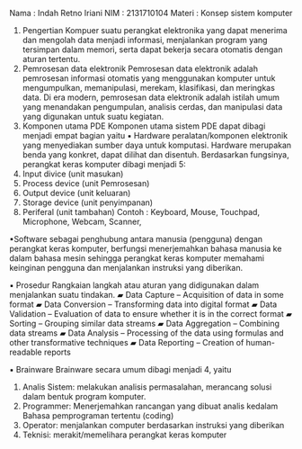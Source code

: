 Nama : Indah Retno Iriani
NIM  : 2131710104
Materi : Konsep sistem komputer
1. Pengertian Kompuer 
suatu perangkat elektronika yang dapat menerima dan
mengolah data menjadi informasi, menjalankan program yang
tersimpan dalam memori, serta dapat bekerja secara
otomatis dengan aturan tertentu.
2. Pemrosesan data elektronik
Pemrosesan data elektronik adalah pemrosesan informasi otomatis
yang menggunakan komputer untuk mengumpulkan, memanipulasi,
merekam, klasifikasi, dan meringkas data. Di era modern, pemrosesan data elektronik adalah istilah umum yang
menandakan pengumpulan, analisis cerdas, dan manipulasi data
yang digunakan untuk suatu kegiatan.
3. Komponen utama PDE
Komponen utama sistem PDE dapat dibagi menjadi empat bagian
yaitu
▪ Hardware
peralatan/komponen elektronik yang menyediakan sumber
daya untuk komputasi. Hardware merupakan benda yang konkret,
dapat dilihat dan disentuh.
Berdasarkan fungsinya, perangkat keras komputer dibagi menjadi 5:
1. Input divice (unit masukan)
2. Process device (unit Pemrosesan)
3. Output device (unit keluaran)
4. Storage device (unit penyimpanan)
5. Periferal (unit tambahan)
Contoh : Keyboard, Mouse, Touchpad, Microphone, Webcam, Scanner, 

▪Software
sebagai penghubung antara manusia (pengguna) dengan
perangkat keras komputer, berfungsi menerjemahkan bahasa
manusia ke dalam bahasa mesin sehingga perangkat keras komputer
memahami keinginan pengguna dan menjalankan instruksi yang
diberikan.

▪ Prosedur
Rangkaian langkah atau aturan yang didigunakan dalam menjalankan
suatu tindakan.
▰ Data Capture – Acquisition of data in some format
▰ Data Conversion – Transforming data into digital format
▰ Data Validation – Evaluation of data to ensure whether it is in the correct format
▰ Sorting – Grouping similar data streams
▰ Data Aggregation – Combining data streams
▰ Data Analysis – Processing of the data using formulas and other transformative
techniques
▰ Data Reporting – Creation of human-readable reports

▪ Brainware
Brainware secara umum dibagi menjadi 4, yaitu
1. Analis Sistem: melakukan analisis permasalahan, merancang solusi
dalam bentuk program komputer.
2. Programmer: Menerjemahkan rancangan yang dibuat analis
kedalam Bahasa pemprograman tertentu (coding)
3. Operator: menjalankan computer berdasarkan instruksi yang
diberikan
4. Teknisi: merakit/memelihara perangkat keras komputer
 

